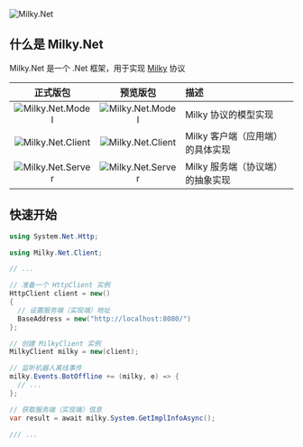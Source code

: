 ![Milky.Net](https://socialify.git.ci/frg2089/Milky.Net/image?custom_description=SaltifyDev%2Fmilky+%E7%9A%84+.Net+%E5%AE%9E%E7%8E%B0&custom_language=.NET&description=1&font=Inter&forks=1&issues=1&language=1&logo=https%3A%2F%2Fmedia.githubusercontent.com%2Fmedia%2Ffrg2089%2FMilky.Net%2Fmaster%2FLogo.png&name=1&pattern=Circuit+Board&pulls=1&stargazers=1&theme=Auto)

## 什么是 Milky.Net
Milky.Net 是一个 .Net 框架，用于实现 [Milky](https://milky.ntqqrev.org/) 协议

|                                                                    正式版包                                                                    |                                                                     预览版包                                                                      | 描述                             |
| :--------------------------------------------------------------------------------------------------------------------------------------------: | :-----------------------------------------------------------------------------------------------------------------------------------------------: | :------------------------------- |
|   ![[Milky.Net.Model](https://www.nuget.org/packages/Milky.Net.Model)](https://img.shields.io/nuget/v/Milky.Net.Model?label=Milky.Net.Model)   |   ![[Milky.Net.Model](https://www.nuget.org/packages/Milky.Net.Model)](https://img.shields.io/nuget/vpre/Milky.Net.Model?label=Milky.Net.Model)   | Milky 协议的模型实现             |
| ![[Milky.Net.Client](https://www.nuget.org/packages/Milky.Net.Client)](https://img.shields.io/nuget/v/Milky.Net.Client?label=Milky.Net.Client) | ![[Milky.Net.Client](https://www.nuget.org/packages/Milky.Net.Client)](https://img.shields.io/nuget/vpre/Milky.Net.Client?label=Milky.Net.Client) | Milky 客户端（应用端）的具体实现 |
| ![[Milky.Net.Server](https://www.nuget.org/packages/Milky.Net.Server)](https://img.shields.io/nuget/v/Milky.Net.Server?label=Milky.Net.Server) | ![[Milky.Net.Server](https://www.nuget.org/packages/Milky.Net.Server)](https://img.shields.io/nuget/vpre/Milky.Net.Server?label=Milky.Net.Server) | Milky 服务端（协议端）的抽象实现 |

## 快速开始

```csharp
using System.Net.Http;

using Milky.Net.Client;

// ...

// 准备一个 HttpClient 实例
HttpClient client = new()
{
  // 设置服务端（实现端）地址
  BaseAddress = new("http://localhost:8080/")
};

// 创建 MilkyClient 实例
MilkyClient milky = new(client);

// 监听机器人离线事件
milky.Events.BotOffline += (milky, e) => {
  // ...
};

// 获取服务端（实现端）信息
var result = await milky.System.GetImplInfoAsync();

/// ...
```

